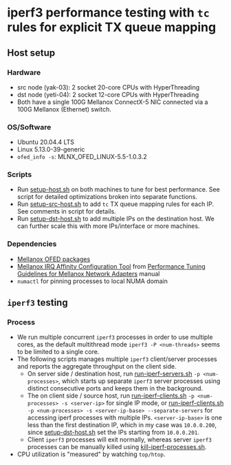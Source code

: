 # iperf3 performance testing with `tc` rules for explicit TX queue mapping

## Host setup
### Hardware
- src node (yak-03): 2 socket 20-core CPUs with HyperThreading
- dst node (yeti-04): 2 socket 12-core CPUs with HyperThreading
- Both have a single 100G Mellanox ConnectX-5 NIC connected via a 100G Mellanox (Ethernet) switch.

### OS/Software
- Ubuntu 20.04.4 LTS
- Linux 5.13.0-39-generic
- `ofed_info -s`: MLNX_OFED_LINUX-5.5-1.0.3.2

### Scripts
- Run [setup-host.sh](./scripts/setup/setup-host.sh) on both machines to tune for best performance. See script for detailed optimizations broken into separate functions.
- Run [setup-src-host.sh](./scripts/setup/setup-src-host.sh) to add `tc` TX queue mapping rules for each IP. See comments in script for details.
- Run [setup-dst-host.sh](./scripts/setup/setup-dst-host.sh) to add multiple IPs on the destination host. We can further scale this with more IPs/interface or more machines.

### Dependencies
- [Mellanox OFED packages](https://network.nvidia.com/products/infiniband-drivers/linux/mlnx_ofed/)
- [Mellanox IRQ Affinity Configuration Tool](http://www.mellanox.com/relateddocs/prod_software/mlnx_irq_affinity.tgz) from [Performance Tuning Guidelines
for Mellanox Network Adapters](https://network.nvidia.com/pdf/prod_software/Performance_Tuning_Guide_for_Mellanox_Network_Adapters_Archive.pdf) manual
- `numactl` for pinning processes to local NUMA domain

## `iperf3` testing
### Process
- We run multiple concurrent `iperf3` processes in order to use multiple cores, as the default multithread mode `iperf3 -P <num-threads>` seems to be limited to a single core.
- The following scripts manages multiple `iperf3` client/server processes and reports the aggregate throughput on the client side.
    - On server side / destination host, run [run-iperf-servers.sh](./scripts/run-iperf/run-iperf-servers.sh) `-p <num-processes>`, which starts up separate `iperf3` server processes using distinct consecutive ports and keeps them in the background.
    - The on client side / source host, run [run-iperf-clients.sh](./scripts/run-iperf/run-iperf-clients.sh) `-p <num-processes> -s <server-ip>` for single IP mode, or [run-iperf-clients.sh](./scripts/run-iperf/run-iperf-clients.sh) `-p <num-processes> -s <server-ip-base> --separate-servers` for accessing iperf processes with multiple IPs. `<server-ip-base>` is one less than the first destination IP, which in my case was `10.0.0.200`, since [setup-dst-host.sh](./scripts/setup/setup-dst-host.sh) set the IPs starting from `10.0.0.201`.
    - Client `iperf3` processes will exit normally, whereas server `iperf3` processes can be manually killed using [kill-iperf-processes.sh](./scripts/run-iperf/kill-iperf-processes.sh).
- CPU utilization is "measured" by watching `top/htop`.
